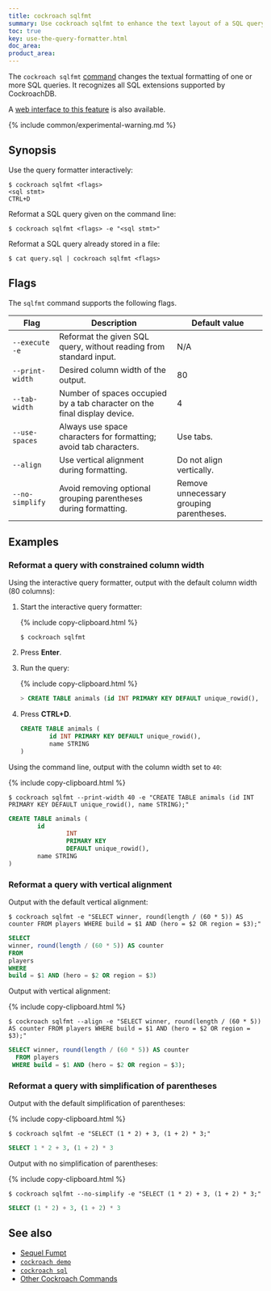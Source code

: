 ```yaml
---
title: cockroach sqlfmt
summary: Use cockroach sqlfmt to enhance the text layout of a SQL query.
toc: true
key: use-the-query-formatter.html
doc_area: 
product_area: 
---
```


The `cockroach sqlfmt`
[command](cockroach-commands.html) changes the textual formatting of
one or more SQL queries. It recognizes all SQL extensions supported by
CockroachDB.

A [web interface to this feature](https://sqlfum.pt/) is also available.

{% include common/experimental-warning.md %}

## Synopsis

Use the query formatter interactively:

~~~ shell
$ cockroach sqlfmt <flags>
<sql stmt>
CTRL+D
~~~

Reformat a SQL query given on the command line:

~~~ shell
$ cockroach sqlfmt <flags> -e "<sql stmt>"
~~~

Reformat a SQL query already stored in a file:

~~~ shell
$ cat query.sql | cockroach sqlfmt <flags>
~~~

## Flags

The `sqlfmt` command supports the following flags.

Flag | Description | Default value
-----|------|----
`--execute`<br>`-e` | Reformat the given SQL query, without reading from standard input. | N/A
`--print-width` | Desired column width of the output. | 80
`--tab-width` | Number of spaces occupied by a tab character on the final display device. | 4
`--use-spaces` | Always use space characters for formatting; avoid tab characters. | Use tabs.
`--align` | Use vertical alignment during formatting. | Do not align vertically.
`--no-simplify` | Avoid removing optional grouping parentheses during formatting. | Remove unnecessary grouping parentheses.

## Examples

### Reformat a query with constrained column width

Using the interactive query formatter, output with the default column width (80 columns):

1. Start the interactive query formatter:

    {% include copy-clipboard.html %}
    ~~~ shell
    $ cockroach sqlfmt
    ~~~

2. Press **Enter**.

3. Run the query:

    {% include copy-clipboard.html %}
    ~~~ sql
    > CREATE TABLE animals (id INT PRIMARY KEY DEFAULT unique_rowid(), name STRING);
    ~~~
4. Press **CTRL+D**.

    ~~~ sql
    CREATE TABLE animals (
            id INT PRIMARY KEY DEFAULT unique_rowid(),
            name STRING
    )
    ~~~

Using the command line, output with the column width set to `40`:

{% include copy-clipboard.html %}
~~~ shell
$ cockroach sqlfmt --print-width 40 -e "CREATE TABLE animals (id INT PRIMARY KEY DEFAULT unique_rowid(), name STRING);"
~~~

~~~ sql
CREATE TABLE animals (
        id
                INT
                PRIMARY KEY
                DEFAULT unique_rowid(),
        name STRING
)
~~~

### Reformat a query with vertical alignment

Output with the default vertical alignment:

~~~ shell
$ cockroach sqlfmt -e "SELECT winner, round(length / (60 * 5)) AS counter FROM players WHERE build = $1 AND (hero = $2 OR region = $3);"
~~~

~~~ sql
SELECT
winner, round(length / (60 * 5)) AS counter
FROM
players
WHERE
build = $1 AND (hero = $2 OR region = $3)
~~~

Output with vertical alignment:

{% include copy-clipboard.html %}
~~~ shell
$ cockroach sqlfmt --align -e "SELECT winner, round(length / (60 * 5)) AS counter FROM players WHERE build = $1 AND (hero = $2 OR region = $3);"
~~~

~~~ sql
SELECT winner, round(length / (60 * 5)) AS counter
  FROM players
 WHERE build = $1 AND (hero = $2 OR region = $3);
~~~

### Reformat a query with simplification of parentheses

Output with the default simplification of parentheses:

{% include copy-clipboard.html %}
~~~ shell
$ cockroach sqlfmt -e "SELECT (1 * 2) + 3, (1 + 2) * 3;"
~~~

~~~ sql
SELECT 1 * 2 + 3, (1 + 2) * 3
~~~

Output with no simplification of parentheses:

{% include copy-clipboard.html %}
~~~ shell
$ cockroach sqlfmt --no-simplify -e "SELECT (1 * 2) + 3, (1 + 2) * 3;"
~~~

~~~ sql
SELECT (1 * 2) + 3, (1 + 2) * 3
~~~

## See also

- [Sequel Fumpt](https://sqlfum.pt/)
- [`cockroach demo`](cockroach-demo.html)
- [`cockroach sql`](cockroach-sql.html)
- [Other Cockroach Commands](cockroach-commands.html)
